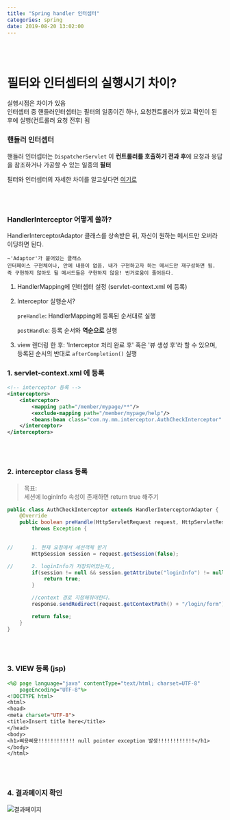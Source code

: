 ```yaml
---
title: "Spring handler 인터셉터"
categories: spring
date: 2019-08-20 13:02:00
---
```


<br><br>

# 필터와 인터셉터의 실행시기 차이?

실행시점은 차이가 있음  
인터셉터 중 핸들러인터셉터는 필터의 일종이긴 하나, 요청컨트롤러가 있고 확인이 된 후에 실행(컨트롤러 요청 전후) 됨



### 핸들러 인터셉터

핸들러 인터셉터는 `DispatcherServlet` 이 **컨트롤러를 호출하기 전과 후**에 요청과 응답을 참조하거나 가공할 수 있는 일종의 **필터**



필터와 인터셉터의 자세한 차이를 알고싶다면 [여기로](https://supawer0728.github.io/2018/04/04/spring-filter-interceptor/)

<br><br>



### HandlerInterceptor 어떻게 쓸까?

HandlerInterceptorAdaptor 클래스를 상속받은 뒤, 자신이 원하는 메서드만 오버라이딩하면 된다.

```
~'Adaptor'가 붙어있는 클래스
인터페이스 구현체이나, 안에 내용이 없음. 내가 구현하고자 하는 메서드만 재구성하면 됨. 즉 구현하지 않아도 될 메서드들은 구현하지 않음! 번거로움이 줄어든다.
```

1. HandlerMapping에 인터셉터 설정 (servlet-context.xml 에 등록)

2. Interceptor 실행순서? 

   `preHandle`: HandlerMapping에 등록된 순서대로 실행

   `postHandle`: 등록 순서와 **역순으로** 실행

3. view 렌더링 한 후: 'Interceptor 처리 완료 후' 혹은 '뷰 생성 후'라 할 수 있으며, 등록된 순서의 반대로 `afterCompletion()` 실행



### 1. servlet-context.xml 에 등록

```xml
<!-- interceptor 등록 -->
<interceptors>
    <interceptor>
        <mapping path="/member/mypage/**"/>
        <exclude-mapping path="/member/mypage/help"/>
        <beans:bean class="com.ny.mm.interceptor.AuthCheckInterceptor" />
    </interceptor>
</interceptors>
```
<br><br>
### 2. interceptor class 등록
> 목표:   
> 세션에 loginInfo 속성이 존재하면 return true 해주기



```java
public class AuthCheckInterceptor extends HandlerInterceptorAdapter {
    @Override
	public boolean preHandle(HttpServletRequest request, HttpServletResponse response, Object handler)
        throws Exception {

    
//		1. 현재 요청에서 세션객체 받기
        HttpSession session = request.getSession(false);

//		2. loginInfo가 저장되어있는지,,
        if(session != null && session.getAttribute("loginInfo") != null) {
            return true;
        }

        //context 경로 지정해줘야한다. 
        response.sendRedirect(request.getContextPath() + "/login/form");

        return false;
	}
}
```

<br>

<br>

### 3. VIEW 등록 (jsp)

```jsp
<%@ page language="java" contentType="text/html; charset=UTF-8"
    pageEncoding="UTF-8"%>
<!DOCTYPE html>
<html>
<head>
<meta charset="UTF-8">
<title>Insert title here</title>
</head>
<body>
<h1>삐용삐용!!!!!!!!!!!! null pointer exception 발생!!!!!!!!!!!!</h1>
</body>
</html>
```

<br>

<br>

### 4. 결과페이지 확인

![결과페이지](https://mand2.github.io/assets/images/2019-08-20-4/캡처.JPG)

<br><br><br><br><br><br>